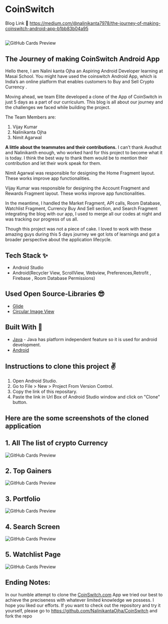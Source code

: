 # CoinSwitch

 Blog Link 🔗 https://medium.com/@nalinikanta7978/the-journey-of-making-coinswitch-android-app-b1bb83b04a95
 ##
 ##
 
 ![GitHub Cards Preview](https://cdn-images-1.medium.com/max/500/1*9sG0ZAFpSWG9XoUO_Y_EWw.jpeg)

## The Journey of making CoinSwitch Android App

Hello there, I am Nalini kanta Ojha an Aspiring Android Developer learning at Masai School. You might have used the coinswitch Android App, which is India’s an online platform that enables customers to Buy and Sell Crypto Currency .

Moving ahead, we team Elite developed a clone of the App of CoinSwitch in just 5 days as a part of our curriculum. This blog is all about our journey and the challenges we faced while building the project.

The Team Members are:
1. Vijay Kumar
2. Nalinikanta Ojha
3. Nimit Agarwal


**A little about the teammates and their contributions.**
I can’t thank Avadhut and Nalinikanth enough, who worked hard for this project to become what it is today. I think the best way to thank them would be to mention their contribution and let their work speak for them.

Nimit Agarwal was responsible for designing the Home Fragment layout. These works improve app functionalities.

Vijay Kumar was responsible for designing the Account Fragment and Rewards Fragment layout. These works improve app functionalities.

In the meantime, I handled the Market Fragment, API calls, Room Database, Watchlist Fragment, Currency Buy And Sell section, and Search Fragment integrating the blog with our app, I used to merge all our codes at night and was tracking our progress of us all.

Though this project was not a piece of cake. I loved to work with these amazing guys during this 5 days journey we got lots of learnings and got a broader perspective about the application lifecycle.





## Tech Stack ✨
- Android Studio
- Android(Recycler View, ScrollView, Webview, Preferences,Retrofit , Firebase , Room Database Permissions)


## Used Open Source-Libraries 😎
- [Glide](https://github.com/bumptech/glide)
- [Circular Image View](https://github.com/hdodenhof/CircleImageView)


## Built With 🚀
- [Java](https://www.java.com/en/) - Java has platform independent feature so it is used for android development.
- [Android](https://www.android.com/intl/en_in/)

## Instructions to clone this project ✌
1. Open Android Studio.
2. Go to File > New > Project From Version Control.
3. Copy the link of this repositary.
4. Paste the link in Url Box of Android Studio window and click on "Clone" button.

## Here are the some screenshots of the cloned application
##
## 1. All The list of crypto Currency
![GitHub Cards Preview](https://cdn-images-1.medium.com/max/500/1*14JGuwi53OIlFfUFTZnyKg.jpeg)
##
## 2. Top Gainers 
![GitHub Cards Preview](https://cdn-images-1.medium.com/max/500/1*9sG0ZAFpSWG9XoUO_Y_EWw.jpeg)
##
## 3. Portfolio 
![GitHub Cards Preview](https://cdn-images-1.medium.com/max/500/1*MiE1ItVDSJJUosE8ZD9bRA.jpeg)
##
## 4. Search Screen 
![GitHub Cards Preview](https://cdn-images-1.medium.com/max/750/1*cTplxKbPxzYOWmw2I-DEMg.jpeg)
##
## 5. Watchlist Page
![GitHub Cards Preview](https://cdn-images-1.medium.com/max/750/1*LGnAT7jhiGpq0M3gCKgucw.jpeg)
##

##

## Ending Notes:

In our humble attempt to clone the [CoinSwitch.com](https://coinswitch.co/) App we tried our best to achieve the preciseness with whatever limited knowledge we possess. I hope you liked our efforts.
If you want to check out the repository and try it yourself, please go to https://github.com/NalinikantaOjha/CoinSwitch and fork the repo
